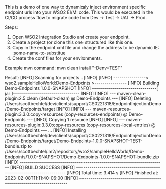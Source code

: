 This is a demo of one way to dynamicaly inject environment specific
endpoint urls into your WSO2 EI/MI code. This would be executed in 
the CI/CD process flow to migrate code from Dev -> Test -> UAT -> Prod. 

Steps:
1. Open WSO2 Integration Studio and create your endpoint.
2. Create a project (or clone this one) structured like this one.
3. Copy in the endpoint.xml file and change the address to be dynamic
IE: :some-name-to-substitue
4. Create the conf files for your environments.

Example mvn command:
mvn clean install "-Denv=TEST"

Result:
[INFO] Scanning for projects...
[INFO]
[INFO] ----------------< wso2.sampleHelloWorld:Demo-Endpoints >----------------
[INFO] Building Demo-Endpoints 1.0.0-SNAPSHOT
[INFO] --------------------------------[ jar ]---------------------------------
[INFO]
[INFO] --- maven-clean-plugin:2.5:clean (default-clean) @ Demo-Endpoints ---
[INFO] Deleting /Users/scottbechtel/dev/clients/support/CS0221318/EndpointInjectionDemo/Demo-Endpoints/target
[INFO]
[INFO] --- maven-resources-plugin:3.3.0:copy-resources (copy-resources-endpoints) @ Demo-Endpoints ---
[INFO] Copying 1 resource
[INFO]
[INFO] --- maven-resources-plugin:3.3.0:copy-resources (copy-resources-local-entries) @ Demo-Endpoints ---
...
[INFO] Installing /Users/scottbechtel/dev/clients/support/CS0221318/EndpointInjectionDemo/Demo-Endpoints/target/Demo-Endpoints-1.0.0-SNAPSHOT-TEST-bundle.zip to /Users/scottbechtel/.m2/repository/wso2/sampleHelloWorld/Demo-Endpoints/1.0.0-SNAPSHOT/Demo-Endpoints-1.0.0-SNAPSHOT-bundle.zip
[INFO] ------------------------------------------------------------------------
[INFO] BUILD SUCCESS
[INFO] ------------------------------------------------------------------------
[INFO] Total time:  3.414 s
[INFO] Finished at: 2023-02-08T11:11:40-06:00
[INFO] ------------------------------------------------------------------------
